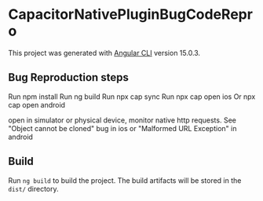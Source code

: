 # CapacitorNativePluginBugCodeRepro

This project was generated with [Angular CLI](https://github.com/angular/angular-cli) version 15.0.3.
## Bug Reproduction steps

Run npm install
Run ng build
Run npx cap sync
Run npx cap open ios Or npx cap open android

open in simulator or physical device, monitor native http requests.
See "Object cannot be cloned" bug in ios or "Malformed URL Exception" in android

## Build

Run `ng build` to build the project. The build artifacts will be stored in the `dist/` directory.

